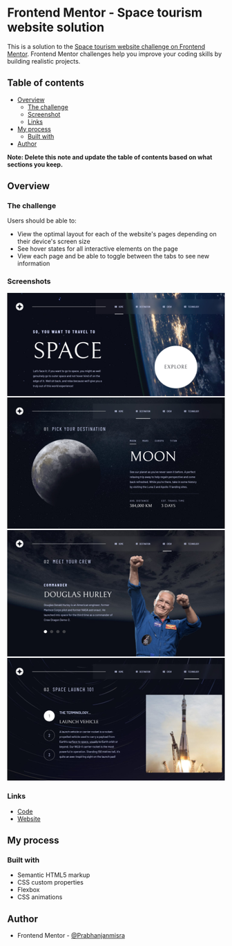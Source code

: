 # Frontend Mentor - Space tourism website solution

This is a solution to the [Space tourism website challenge on Frontend Mentor](https://www.frontendmentor.io/challenges/space-tourism-multipage-website-gRWj1URZ3). Frontend Mentor challenges help you improve your coding skills by building realistic projects. 

## Table of contents

- [Overview](#overview)
  - [The challenge](#the-challenge)
  - [Screenshot](#screenshot)
  - [Links](#links)
- [My process](#my-process)
  - [Built with](#built-with)
- [Author](#author)

**Note: Delete this note and update the table of contents based on what sections you keep.**

## Overview

### The challenge

Users should be able to:

- View the optimal layout for each of the website's pages depending on their device's screen size
- See hover states for all interactive elements on the page
- View each page and be able to toggle between the tabs to see new information

### Screenshots

![](./screenshots/screenshot1.jpg)
![](./screenshots/screenshot2.jpg)
![](./screenshots/screenshot3.jpg)
![](./screenshots/screenshot4.jpg)


### Links

 - [Code](https://github.com/Prabhanjanmisra/space-tourism)
 - [Website](https://prabhanjanmisra.github.io/space-tourism/)

## My process

### Built with

- Semantic HTML5 markup
- CSS custom properties
- Flexbox
- CSS animations



## Author

- Frontend Mentor - [@Prabhanjanmisra](https://www.frontendmentor.io/profile/Prabhanjanmisra)
